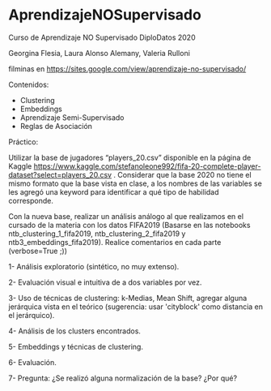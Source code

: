 AprendizajeNOSupervisado
========================

Curso de Aprendizaje NO Supervisado DiploDatos 2020

Georgina Flesia, Laura Alonso Alemany, Valeria Rulloni

filminas en https://sites.google.com/view/aprendizaje-no-supervisado/

Contenidos:
- Clustering
- Embeddings
- Aprendizaje Semi-Supervisado
- Reglas de Asociación


Práctico:

Utilizar la base de jugadores “players_20.csv” disponible en la página de Kaggle https://www.kaggle.com/stefanoleone992/fifa-20-complete-player-dataset?select=players_20.csv . Considerar que la base 2020 no tiene el mismo formato que la base vista en clase, a los nombres de las variables se les agregó una keyword para identificar a qué tipo de habilidad corresponde.

Con la nueva base, realizar un análisis análogo al que realizamos en el cursado de la materia con los datos FIFA2019 (Basarse en las notebooks ntb_clustering_1_fifa2019, ntb_clustering_2_fifa2019 y ntb3_embeddings_fifa2019). Realice comentarios en cada parte (verbose=True ;))

1- Análisis exploratorio (sintético, no muy extenso).

2- Evaluación visual e intuitiva de a dos variables por vez.

3- Uso de técnicas de clustering: k-Medias, Mean Shift, agregar alguna jerárquica vista en el teórico (sugerencia: usar 'cityblock' como distancia en el jerárquico).

4- Análisis de los clusters encontrados.

5- Embeddings y técnicas de clustering.

6- Evaluación.

7- Pregunta: ¿Se realizó alguna normalización de la base? ¿Por qué?

